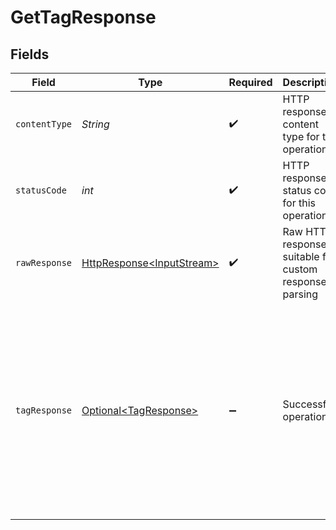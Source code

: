 # GetTagResponse


## Fields

| Field                                                                                                                                                   | Type                                                                                                                                                    | Required                                                                                                                                                | Description                                                                                                                                             | Example                                                                                                                                                 |
| ------------------------------------------------------------------------------------------------------------------------------------------------------- | ------------------------------------------------------------------------------------------------------------------------------------------------------- | ------------------------------------------------------------------------------------------------------------------------------------------------------- | ------------------------------------------------------------------------------------------------------------------------------------------------------- | ------------------------------------------------------------------------------------------------------------------------------------------------------- |
| `contentType`                                                                                                                                           | *String*                                                                                                                                                | :heavy_check_mark:                                                                                                                                      | HTTP response content type for this operation                                                                                                           |                                                                                                                                                         |
| `statusCode`                                                                                                                                            | *int*                                                                                                                                                   | :heavy_check_mark:                                                                                                                                      | HTTP response status code for this operation                                                                                                            |                                                                                                                                                         |
| `rawResponse`                                                                                                                                           | [HttpResponse\<InputStream>](https://docs.oracle.com/en/java/javase/11/docs/api/java.net.http/java/net/http/HttpResponse.html)                          | :heavy_check_mark:                                                                                                                                      | Raw HTTP response; suitable for custom response parsing                                                                                                 |                                                                                                                                                         |
| `tagResponse`                                                                                                                                           | [Optional\<TagResponse>](../../models/shared/TagResponse.md)                                                                                            | :heavy_minus_sign:                                                                                                                                      | Successful operation                                                                                                                                    | {<br/>"tagId": "18dccc91-0ab1-4f72-9ed7-0b8fc27c5826",<br/>"name": "Analytics Team",<br/>"color": "FF5733",<br/>"workspaceId": "871d9b60-11d1-44cb-8c92-c246d53bf87e"<br/>} |